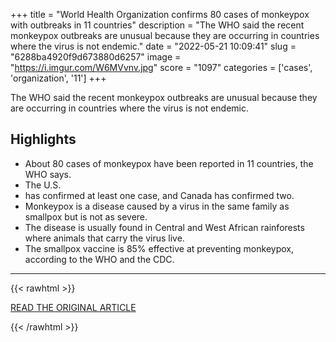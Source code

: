 +++
title = "World Health Organization confirms 80 cases of monkeypox with outbreaks in 11 countries"
description = "The WHO said the recent monkeypox outbreaks are unusual because they are occurring in countries where the virus is not endemic."
date = "2022-05-21 10:09:41"
slug = "6288ba4920f9d673880d6257"
image = "https://i.imgur.com/W6MVvnv.jpg"
score = "1097"
categories = ['cases', 'organization', '11']
+++

The WHO said the recent monkeypox outbreaks are unusual because they are occurring in countries where the virus is not endemic.

## Highlights

- About 80 cases of monkeypox have been reported in 11 countries, the WHO says.
- The U.S.
- has confirmed at least one case, and Canada has confirmed two.
- Monkeypox is a disease caused by a virus in the same family as smallpox but is not as severe.
- The disease is usually found in Central and West African rainforests where animals that carry the virus live.
- The smallpox vaccine is 85% effective at preventing monkeypox, according to the WHO and the CDC.

---

{{< rawhtml >}}
  <p class="article-category">
    <a target="_blank" href="https://www.cnbc.com/2022/05/20/world-health-organization-confirms-80-cases-of-monkeypox-with-outbreaks-in-11-countries.html">READ THE ORIGINAL ARTICLE</a>
  </p>
{{< /rawhtml >}}
